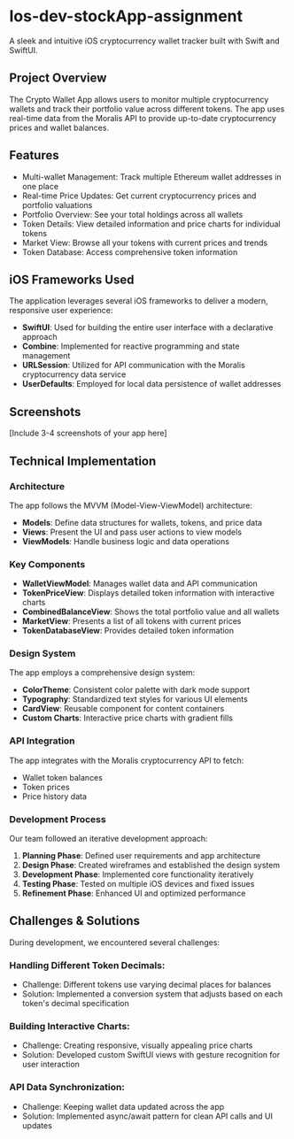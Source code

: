 # Ios-dev-stockApp-assignment

A sleek and intuitive iOS cryptocurrency wallet tracker built with Swift and SwiftUI.

## Project Overview
The Crypto Wallet App allows users to monitor multiple cryptocurrency wallets and track their portfolio value across different tokens. The app uses real-time data from the Moralis API to provide up-to-date cryptocurrency prices and wallet balances.

## Features

- Multi-wallet Management: Track multiple Ethereum wallet addresses in one place
- Real-time Price Updates: Get current cryptocurrency prices and portfolio valuations
- Portfolio Overview: See your total holdings across all wallets
- Token Details: View detailed information and price charts for individual tokens
- Market View: Browse all your tokens with current prices and trends
- Token Database: Access comprehensive token information

## iOS Frameworks Used
The application leverages several iOS frameworks to deliver a modern, responsive user experience:

* **SwiftUI**: Used for building the entire user interface with a declarative approach
* **Combine**: Implemented for reactive programming and state management
* **URLSession**: Utilized for API communication with the Moralis cryptocurrency data service
* **UserDefaults**: Employed for local data persistence of wallet addresses

## Screenshots
[Include 3-4 screenshots of your app here]

## Technical Implementation

### Architecture
The app follows the MVVM (Model-View-ViewModel) architecture:

- **Models**: Define data structures for wallets, tokens, and price data
- **Views**: Present the UI and pass user actions to view models
- **ViewModels**: Handle business logic and data operations

### Key Components

- **WalletViewModel**: Manages wallet data and API communication
- **TokenPriceView**: Displays detailed token information with interactive charts
- **CombinedBalanceView**: Shows the total portfolio value and all wallets
- **MarketView**: Presents a list of all tokens with current prices
- **TokenDatabaseView**: Provides detailed token information

### Design System
The app employs a comprehensive design system:

- **ColorTheme**: Consistent color palette with dark mode support
- **Typography**: Standardized text styles for various UI elements
- **CardView**: Reusable component for content containers
- **Custom Charts**: Interactive price charts with gradient fills

### API Integration
The app integrates with the Moralis cryptocurrency API to fetch:

- Wallet token balances
- Token prices
- Price history data

### Development Process
Our team followed an iterative development approach:

1. **Planning Phase**: Defined user requirements and app architecture
2. **Design Phase**: Created wireframes and established the design system
3. **Development Phase**: Implemented core functionality iteratively
4. **Testing Phase**: Tested on multiple iOS devices and fixed issues
5. **Refinement Phase**: Enhanced UI and optimized performance

## Challenges & Solutions
During development, we encountered several challenges:

### Handling Different Token Decimals:
- Challenge: Different tokens use varying decimal places for balances
- Solution: Implemented a conversion system that adjusts based on each token's decimal specification

### Building Interactive Charts:
- Challenge: Creating responsive, visually appealing price charts
- Solution: Developed custom SwiftUI views with gesture recognition for user interaction

### API Data Synchronization:
- Challenge: Keeping wallet data updated across the app
- Solution: Implemented async/await pattern for clean API calls and UI updates
